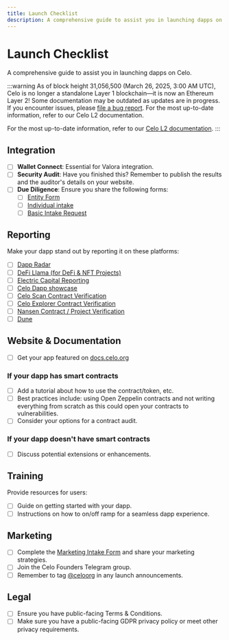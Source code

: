 ```yaml
---
title: Launch Checklist
description: A comprehensive guide to assist you in launching dapps on Celo.
---
```


# Launch Checklist

A comprehensive guide to assist you in launching dapps on Celo.

:::warning
As of block height 31,056,500 (March 26, 2025, 3:00 AM UTC), Celo is no longer a standalone Layer 1 blockchain—it is now an Ethereum Layer 2!
Some documentation may be outdated as updates are in progress. If you encounter issues, please [file a bug report](https://github.com/celo-org/docs/issues/new/choose).
For the most up-to-date information, refer to our Celo L2 documentation.

For the most up-to-date information, refer to our [Celo L2 documentation](https://docs.celo.org/cel2).
:::

## Integration

- [ ] **Wallet Connect**: Essential for Valora integration.
- [ ] **Security Audit**: Have you finished this? Remember to publish the results and the auditor's details on your website.
- [ ] **Due Diligence**: Ensure you share the following forms:
  - [ ] [Entity Form](https://app.hummingbird.co/organizations/celo-foundation/tips/celo-foundation-entities-tip-intake)
  - [ ] [Individual intake](https://app.hummingbird.co/organizations/celo-foundation/tips/celo-foundation-individuals-tip-intake)
  - [ ] [Basic Intake Request](https://app.hummingbird.co/organizations/celo-foundation/tips/celo-foundation-basic-tip-intake)

## Reporting

Make your dapp stand out by reporting it on these platforms:

- [ ] [Dapp Radar](https://dappradar.com)
- [ ] [DeFi Llama (for DeFi & NFT Projects)](https://docs.llama.fi/list-your-project/submit-a-project)
- [ ] [Electric Capital Reporting](https://github.com/electric-capital/crypto-ecosystems)
- [ ] [Celo Dapp showcase](https://docs.celo.org/showcase?name=EthicHub)
- [ ] [Celo Scan Contract Verification](https://celoscan.io/verifyContract)
- [ ] [Celo Explorer Contract Verification](https://celo.blockscout.com/contract-verification)
- [ ] [Nansen Contract / Project Verification](https://form.typeform.com/to/B1c40shu)
- [ ] [Dune](https://dune.com/contracts/new)

## Website & Documentation

- [ ] Get your app featured on [docs.celo.org](https://github.com/celo-org/docs/blob/main/src/data/users.tsx)

### If your dapp has smart contracts

- [ ] Add a tutorial about how to use the contract/token, etc.
- [ ] Best practices include: using Open Zeppelin contracts and not writing everything from scratch as this could open your contracts to vulnerabilities.
- [ ] Consider your options for a contract audit.

### If your dapp doesn't have smart contracts

- [ ] Discuss potential extensions or enhancements.

## Training

Provide resources for users:

- [ ] Guide on getting started with your dapp.
- [ ] Instructions on how to on/off ramp for a seamless dapp experience.

## Marketing

- [ ] Complete the [Marketing Intake Form](https://docs.google.com/forms/d/e/1FAIpQLSe0LMpEy2nicTcdoI5_LFhg3VZbpyhTymmSTzZ7HavdRiE4AQ/viewform) and share your marketing strategies.
- [ ] Join the Celo Founders Telegram group.
- [ ] Remember to tag [@celoorg](https://x.com/CeloOrg) in any launch announcements.

## Legal

- [ ] Ensure you have public-facing Terms & Conditions.
- [ ] Make sure you have a public-facing GDPR privacy policy or meet other privacy requirements.
